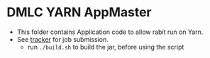 DMLC YARN AppMaster
===================
* This folder contains Application code to allow rabit run on Yarn.
* See [tracker](../) for job submission.
  - run ```./build.sh``` to build the jar, before using the script
